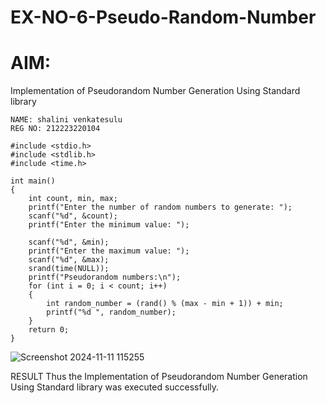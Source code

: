 # EX-NO-6-Pseudo-Random-Number

# AIM: 

Implementation of Pseudorandom Number Generation Using Standard library

```
NAME: shalini venkatesulu
REG NO: 212223220104

#include <stdio.h>
#include <stdlib.h>
#include <time.h>

int main() 
{
    int count, min, max;
    printf("Enter the number of random numbers to generate: ");
    scanf("%d", &count);
    printf("Enter the minimum value: ");
    
    scanf("%d", &min);
    printf("Enter the maximum value: ");
    scanf("%d", &max);
    srand(time(NULL));
    printf("Pseudorandom numbers:\n");   
    for (int i = 0; i < count; i++) 
    {
        int random_number = (rand() % (max - min + 1)) + min;
        printf("%d ", random_number);
    }
    return 0;
}

```

![Screenshot 2024-11-11 115255](https://github.com/user-attachments/assets/e8a0b256-9dc5-4e26-b798-2e3e3a5e1e09)

RESULT
Thus the Implementation of Pseudorandom Number Generation Using Standard library was executed successfully.


